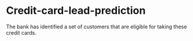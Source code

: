 # Credit-card-lead-prediction
The bank has identified a set of customers that are eligible for taking these credit cards.
